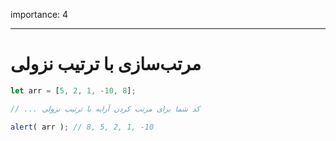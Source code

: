 importance: 4

---

# مرتب‌سازی با ترتیب نزولی

```js
let arr = [5, 2, 1, -10, 8];

// ... کد شما برای مرتب کردن آرایه با ترتیب نزولی

alert( arr ); // 8, 5, 2, 1, -10
```

